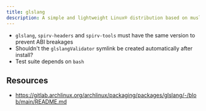 ```yaml
---
title: glslang
description: A simple and lightweight Linux® distribution based on musl libc and toybox
---
```


- `glslang`, `spirv-headers` and `spirv-tools` must have the same version to prevent ABI breakages
- Shouldn't the `glslangValidator` symlink be created automatically after install?
- Test suite depends on `bash`

## Resources
- https://gitlab.archlinux.org/archlinux/packaging/packages/glslang/-/blob/main/README.md
